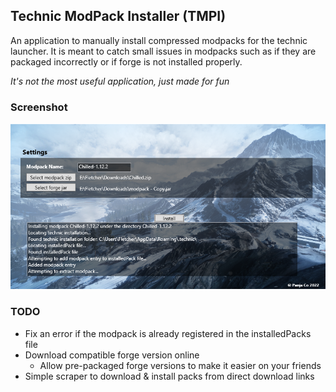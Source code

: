 ## Technic ModPack Installer (TMPI)
An application to manually install compressed modpacks for the technic launcher. It is meant to catch small issues in modpacks such as if they are packaged incorrectly or if forge is not installed properly.

<em>It's not the most useful application, just made for fun</em>

### Screenshot
![Screenshot of application](cap.png)

### TODO
* Fix an error if the modpack is already registered in the installedPacks file
* Download compatible forge version online
  * Allow pre-packaged forge versions to make it easier on your friends
* Simple scraper to download & install packs from direct download links